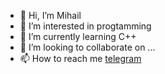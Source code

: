 - 👋 Hi, I’m Mihail
- 👀 I’m interested in progtamming
- 🌱 I’m currently learning C++
- 💞️ I’m looking to collaborate on ...
- 📫 How to reach me [telegram](https://t.me/KindlesDonuts)

<!---
AleMale131/AleMale131 is a ✨ special ✨ repository because its `README.md` (this file) appears on your GitHub profile.
You can click the Preview link to take a look at your changes.
--->
